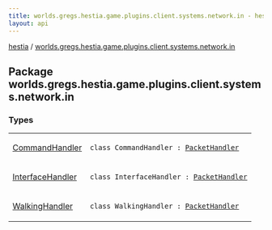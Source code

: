 ```yaml
---
title: worlds.gregs.hestia.game.plugins.client.systems.network.in - hestia
layout: api
---
```


<div class='api-docs-breadcrumbs'><a href="../index.html">hestia</a> / <a href="./index.html">worlds.gregs.hestia.game.plugins.client.systems.network.in</a></div>

## Package worlds.gregs.hestia.game.plugins.client.systems.network.in

### Types

<table class="api-docs-table">
<tbody>
<tr>
<td markdown="1">

<a href="-command-handler/index.html">CommandHandler</a>


</td>
<td markdown="1">
<div class="signature"><code><span class="keyword">class </span><span class="identifier">CommandHandler</span>&nbsp;<span class="symbol">:</span>&nbsp;<a href="../worlds.gregs.hestia.game/-packet-handler/index.html"><span class="identifier">PacketHandler</span></a></code></div>

</td>
</tr>
<tr>
<td markdown="1">

<a href="-interface-handler/index.html">InterfaceHandler</a>


</td>
<td markdown="1">
<div class="signature"><code><span class="keyword">class </span><span class="identifier">InterfaceHandler</span>&nbsp;<span class="symbol">:</span>&nbsp;<a href="../worlds.gregs.hestia.game/-packet-handler/index.html"><span class="identifier">PacketHandler</span></a></code></div>

</td>
</tr>
<tr>
<td markdown="1">

<a href="-walking-handler/index.html">WalkingHandler</a>


</td>
<td markdown="1">
<div class="signature"><code><span class="keyword">class </span><span class="identifier">WalkingHandler</span>&nbsp;<span class="symbol">:</span>&nbsp;<a href="../worlds.gregs.hestia.game/-packet-handler/index.html"><span class="identifier">PacketHandler</span></a></code></div>

</td>
</tr>
</tbody>
</table>
